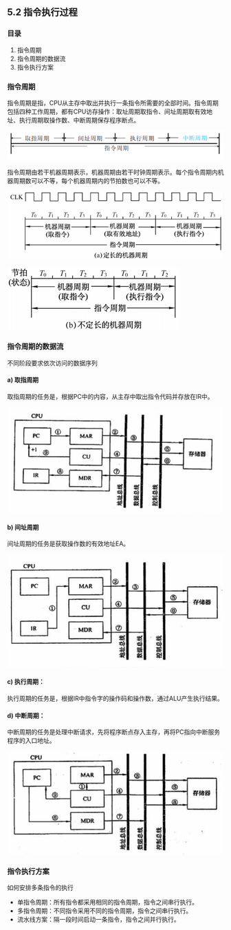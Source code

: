 ## 5.2 指令执行过程

### 目录

1. 指令周期
2. 指令周期的数据流
3. 指令执行方案



### 指令周期

指令周期是指，CPU从主存中取出并执行一条指令所需要的全部时间。指令周期包括四种工作周期，都有CPU访存操作：取址周期取指令、间址周期取有效地址、执行周期取操作数、中断周期保存程序断点。



![image-20210905204701903](image-20210905204701903.png)



指令周期由若干机器周期表示，机器周期由若干时钟周期表示。每个指令周期内机器周期数可以不等，每个机器周期内的节拍数也可以不等。

![image-20210905203130103](image-20210905203130103.png)

![image-20210905203434209](image-20210905203434209.png)



### 指令周期的数据流

不同阶段要求依次访问的数据序列



#### a) 取指周期

取指周期的任务是，根据PC中的内容，从主存中取出指令代码并存放在IR中。

![image-20210905210519605](image-20210905210519605.png)

#### b) 间址周期

间址周期的任务是获取操作数的有效地址EA。

![image-20210905211144176](image-20210905211144176.png)

#### c) 执行周期：

执行周期的任务是，根据IR中指令字的操作码和操作数，通过ALU产生执行结果。



#### d) 中断周期：

中断周期的任务是处理中断请求，先将程序断点存入主存，再将PC指向中断服务程序的入口地址。

![image-20210905232726768](image-20210905232726768.png)



### 指令执行方案

如何安排多条指令的执行

* 单指令周期：所有指令都采用相同的指令周期，指令之间串行执行。
* 多指令周期：不同指令采用不同的指令周期，指令之间串行执行。
* 流水线方案：隔一段时间启动一条指令，指令之间并行执行。
